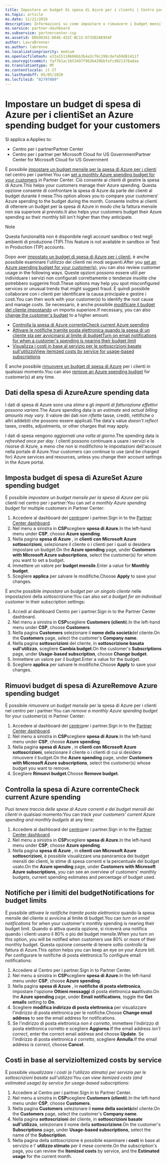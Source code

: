 ```yaml
---
title: Impostare un budget di spesa di Azure per i clienti | Centro partner
ms.topic: article
ms.date: 11/21/2019
description: Informazioni su come impostare o rimuovere i budget mensili per la spesa di Azure per i clienti e anche per visualizzare i dati di spesa di Azure e impostare le notifiche relative al budget.
ms.service: partner-dashboard
ms.subservice: partnercenter-csp
ms.assetid: DDE80361-D04E-432C-BC15-D735D2AE954F
author: LauraBrenner
ms.author: labrenne
ms.localizationpriority: medium
ms.openlocfilehash: e33a15110666bb3b4a3c76c198cde7a59d81411f
ms.sourcegitcommit: faf7b1ac1653497f963b428bbfafcd821378adaa
ms.translationtype: MT
ms.contentlocale: it-IT
ms.lasthandoff: 05/05/2020
ms.locfileid: "82797889"
---
```

# <a name="set-an-azure-spending-budget-for-your-customers"></a><span data-ttu-id="bdf05-103">Impostare un budget di spesa di Azure per i clienti</span><span class="sxs-lookup"><span data-stu-id="bdf05-103">Set an Azure spending budget for your customers</span></span>

<span data-ttu-id="bdf05-104">Si applica a:</span><span class="sxs-lookup"><span data-stu-id="bdf05-104">Applies to:</span></span>

- <span data-ttu-id="bdf05-105">Centro per i partner</span><span class="sxs-lookup"><span data-stu-id="bdf05-105">Partner Center</span></span>
- <span data-ttu-id="bdf05-106">Centro per i partner per Microsoft Cloud for US Government</span><span class="sxs-lookup"><span data-stu-id="bdf05-106">Partner Center for Microsoft Cloud for US Government</span></span>

<span data-ttu-id="bdf05-107">È possibile [impostare un budget mensile per la spesa di Azure per i clienti](#set-azure-spending-budget) nel centro per i partner.</span><span class="sxs-lookup"><span data-stu-id="bdf05-107">You can [set a monthly Azure spending budget for your customers](#set-azure-spending-budget) in Partner Center.</span></span> <span data-ttu-id="bdf05-108">Ciò consente ai clienti di gestire la spesa di Azure.</span><span class="sxs-lookup"><span data-stu-id="bdf05-108">This helps your customers manage their Azure spending.</span></span> <span data-ttu-id="bdf05-109">Questa opzione consente di confrontare la spesa di Azure da parte dei clienti al budget durante il mese.</span><span class="sxs-lookup"><span data-stu-id="bdf05-109">This option allows you to compare your customers' Azure spending to the budget during the month.</span></span> <span data-ttu-id="bdf05-110">Consente inoltre ai clienti di ottenere un budget per la spesa di Azure in modo che la fattura mensile non sia superiore al previsto.</span><span class="sxs-lookup"><span data-stu-id="bdf05-110">It also helps your customers budget their Azure spending so their monthly bill isn't higher than they anticipate.</span></span>


> [!NOTE]  
> <span data-ttu-id="bdf05-111">Questa funzionalità non è disponibile negli account sandbox o test negli ambienti di produzione (TIP).</span><span class="sxs-lookup"><span data-stu-id="bdf05-111">This feature is not available in sandbox or Test in Production (TIP) accounts.</span></span>

<span data-ttu-id="bdf05-112">Dopo aver [impostato un budget di spesa di Azure per i clienti](#set-azure-spending-budget), è anche possibile esaminare l'utilizzo dei clienti nei modi seguenti.</span><span class="sxs-lookup"><span data-stu-id="bdf05-112">After you [set an Azure spending budget for your customer(s)](#set-azure-spending-budget), you can also review customer usage in the following ways.</span></span> <span data-ttu-id="bdf05-113">Queste opzioni possono essere utili per individuare i servizi non configurati correttamente o tendenze insolite che potrebbero suggerire frodi.</span><span class="sxs-lookup"><span data-stu-id="bdf05-113">These options may help you spot misconfigured services or unusual trends that might suggest fraud.</span></span> <span data-ttu-id="bdf05-114">È quindi possibile collaborare con i clienti per identificare la causa principale e gestire i costi.</span><span class="sxs-lookup"><span data-stu-id="bdf05-114">You can then work with your customer(s) to identify the root cause and manage costs.</span></span> <span data-ttu-id="bdf05-115">Se necessario, è anche possibile [modificare il budget del cliente impostando](#set-azure-spending-budget) un importo superiore.</span><span class="sxs-lookup"><span data-stu-id="bdf05-115">If necessary, you can also [change the customer's budget](#set-azure-spending-budget) to a higher amount.</span></span>

- [<span data-ttu-id="bdf05-116">Controlla la spesa di Azure corrente</span><span class="sxs-lookup"><span data-stu-id="bdf05-116">Check current Azure spending</span></span>](#check-current-azure-spending)
- [<span data-ttu-id="bdf05-117">Attivare le notifiche tramite posta elettronica quando la spesa di un cliente sta per avvicinarsi al limite di budget</span><span class="sxs-lookup"><span data-stu-id="bdf05-117">Turn on email notifications for when a customer's spending is nearing their budget limit</span></span>](#notifications-for-budget-limits)
- [<span data-ttu-id="bdf05-118">Visualizza i costi in base al servizio per le sottoscrizioni basate sull'utilizzo</span><span class="sxs-lookup"><span data-stu-id="bdf05-118">View itemized costs by service for usage-based subscriptions</span></span>](#itemized-costs-by-service)

<span data-ttu-id="bdf05-119">È anche possibile [rimuovere un budget di spesa di Azure](#remove-azure-spending-budget) per i clienti in qualsiasi momento.</span><span class="sxs-lookup"><span data-stu-id="bdf05-119">You can also [remove an Azure spending budget](#remove-azure-spending-budget) for customer(s) at any time.</span></span>

## <a name="azure-spending-data"></a><span data-ttu-id="bdf05-120">Dati della spesa di Azure</span><span class="sxs-lookup"><span data-stu-id="bdf05-120">Azure spending data</span></span>

<span data-ttu-id="bdf05-121">I dati di spesa di Azure sono una *stima* e gli *importi di fatturazione effettivi possono variare*.</span><span class="sxs-lookup"><span data-stu-id="bdf05-121">The Azure spending data is an *estimate* and *actual billing amounts may vary*.</span></span> <span data-ttu-id="bdf05-122">Il valore dei dati *non riflette* tasse, crediti, rettifiche o altri addebiti che possono essere applicati.</span><span class="sxs-lookup"><span data-stu-id="bdf05-122">The data's value *doesn't reflect* taxes, credits, adjustments, or other charges that may apply.</span></span>

<span data-ttu-id="bdf05-123">I dati di spesa vengono *aggiornati una volta al giorno*.</span><span class="sxs-lookup"><span data-stu-id="bdf05-123">The spending data is *refreshed once per day*.</span></span> <span data-ttu-id="bdf05-124">I clienti possono continuare a usare i servizi e le risorse di Azure, a meno che non si modifichino le impostazioni dell'account nella portale di Azure.</span><span class="sxs-lookup"><span data-stu-id="bdf05-124">Your customers can continue to use (and be charged for) Azure services and resources, unless you change their account settings in the Azure portal.</span></span>

## <a name="set-azure-spending-budget"></a><span data-ttu-id="bdf05-125">Imposta budget di spesa di Azure</span><span class="sxs-lookup"><span data-stu-id="bdf05-125">Set Azure spending budget</span></span>

<span data-ttu-id="bdf05-126">È possibile *impostare un budget mensile per la spesa di Azure* per più clienti nel centro per i partner:</span><span class="sxs-lookup"><span data-stu-id="bdf05-126">You can *set a monthly Azure spending budget* for multiple customers in Partner Center:</span></span>

1. <span data-ttu-id="bdf05-127">Accedere al dashboard del [centro](https://partner.microsoft.com/dashboard/)per i partner.</span><span class="sxs-lookup"><span data-stu-id="bdf05-127">Sign in to the [Partner Center dashboard](https://partner.microsoft.com/dashboard/).</span></span>
2. <span data-ttu-id="bdf05-128">Nel menu a sinistra in **CSP**scegliere **spesa di Azure**.</span><span class="sxs-lookup"><span data-stu-id="bdf05-128">In the left-hand menu under **CSP**, choose **Azure spending**.</span></span>
3. <span data-ttu-id="bdf05-129">Nella pagina **spesa di Azure** , in **clienti con Microsoft Azure sottoscrizioni**, selezionare il cliente o i clienti per i quali si desidera impostare un budget.</span><span class="sxs-lookup"><span data-stu-id="bdf05-129">On the **Azure spending** page, under **Customers with Microsoft Azure subscriptions**, select the customer(s) for whom you want to set a budget.</span></span>
4. <span data-ttu-id="bdf05-130">Immettere un valore per **budget mensile**.</span><span class="sxs-lookup"><span data-stu-id="bdf05-130">Enter a value for **Monthly budget**.</span></span>
5. <span data-ttu-id="bdf05-131">Scegliere **applica** per salvare le modifiche.</span><span class="sxs-lookup"><span data-stu-id="bdf05-131">Choose **Apply** to save your changes.</span></span>

<span data-ttu-id="bdf05-132">È anche possibile *impostare un budget per un singolo cliente* nelle impostazioni della sottoscrizione:</span><span class="sxs-lookup"><span data-stu-id="bdf05-132">You can also *set a budget for an individual customer* in their subscription settings:</span></span>

1. <span data-ttu-id="bdf05-133">Accedi al dashboard Centro per i partner.</span><span class="sxs-lookup"><span data-stu-id="bdf05-133">Sign in to the Partner Center dashboard.</span></span>
2. <span data-ttu-id="bdf05-134">Nel menu a sinistra in **CSP**scegliere **Customers (clienti**).</span><span class="sxs-lookup"><span data-stu-id="bdf05-134">In the left-hand menu under **CSP**, choose **Customers**.</span></span>
3. <span data-ttu-id="bdf05-135">Nella pagina **Customers** selezionare il **nome della società**del cliente.</span><span class="sxs-lookup"><span data-stu-id="bdf05-135">On the **Customers** page, select the customer's **Company name**.</span></span>
4. <span data-ttu-id="bdf05-136">Nella pagina **sottoscrizioni** del cliente, in **sottoscrizione basata sull'utilizzo**, scegliere **Cambia budget**.</span><span class="sxs-lookup"><span data-stu-id="bdf05-136">On the customer's **Subscriptions** page, under **Usage-based subscription**, choose **Change budget**.</span></span>
5. <span data-ttu-id="bdf05-137">Immettere un valore per il budget.</span><span class="sxs-lookup"><span data-stu-id="bdf05-137">Enter a value for the budget.</span></span>
6. <span data-ttu-id="bdf05-138">Scegliere **applica** per salvare le modifiche.</span><span class="sxs-lookup"><span data-stu-id="bdf05-138">Choose **Apply** to save your changes.</span></span>

## <a name="remove-azure-spending-budget"></a><span data-ttu-id="bdf05-139">Rimuovi budget di spesa di Azure</span><span class="sxs-lookup"><span data-stu-id="bdf05-139">Remove Azure spending budget</span></span>

<span data-ttu-id="bdf05-140">È possibile *rimuovere un budget mensile* per la spesa di Azure per i clienti nel centro per i partner:</span><span class="sxs-lookup"><span data-stu-id="bdf05-140">You can *remove a monthly Azure spending budget* for your customer(s) in Partner Center:</span></span>

1. <span data-ttu-id="bdf05-141">Accedere al dashboard del [centro](https://partner.microsoft.com/dashboard/)per i partner.</span><span class="sxs-lookup"><span data-stu-id="bdf05-141">Sign in to the [Partner Center dashboard](https://partner.microsoft.com/dashboard/).</span></span>
2. <span data-ttu-id="bdf05-142">Nel menu a sinistra in **CSP**scegliere **spesa di Azure**.</span><span class="sxs-lookup"><span data-stu-id="bdf05-142">In the left-hand menu under **CSP**, choose **Azure spending**.</span></span>
3. <span data-ttu-id="bdf05-143">Nella pagina **spesa di Azure** , in **clienti con Microsoft Azure sottoscrizioni**, selezionare il cliente o i clienti di cui si desidera rimuovere il budget.</span><span class="sxs-lookup"><span data-stu-id="bdf05-143">On the **Azure spending** page, under **Customers with Microsoft Azure subscriptions**, select the customer(s) whose budget you want to remove.</span></span>
4. <span data-ttu-id="bdf05-144">Scegliere **Rimuovi budget**.</span><span class="sxs-lookup"><span data-stu-id="bdf05-144">Choose **Remove budget**.</span></span>

## <a name="check-current-azure-spending"></a><span data-ttu-id="bdf05-145">Controlla la spesa di Azure corrente</span><span class="sxs-lookup"><span data-stu-id="bdf05-145">Check current Azure spending</span></span>

<span data-ttu-id="bdf05-146">Puoi *tenere traccia delle spese di Azure correnti e dei budget mensili dei clienti* in qualsiasi momento:</span><span class="sxs-lookup"><span data-stu-id="bdf05-146">You can *track your customers' current Azure spending and monthly budgets* at any time:</span></span>

1. <span data-ttu-id="bdf05-147">Accedere al dashboard del [centro](https://partner.microsoft.com/dashboard/)per i partner.</span><span class="sxs-lookup"><span data-stu-id="bdf05-147">Sign in to the [Partner Center dashboard](https://partner.microsoft.com/dashboard/).</span></span>
2. <span data-ttu-id="bdf05-148">Nel menu a sinistra in **CSP**scegliere **spesa di Azure**.</span><span class="sxs-lookup"><span data-stu-id="bdf05-148">In the left-hand menu under **CSP**, choose **Azure spending**.</span></span>
3. <span data-ttu-id="bdf05-149">Nella pagina **spesa di Azure** , in **clienti con Microsoft Azure sottoscrizioni**, è possibile visualizzare una panoramica dei budget mensili dei clienti, le stime di spesa correnti e la percentuale del budget usato.</span><span class="sxs-lookup"><span data-stu-id="bdf05-149">On the **Azure spending** page, under **Customers with Microsoft Azure subscriptions**, you can see an overview of customers' monthly budgets, current spending estimates and percentage of budget used.</span></span>

## <a name="notifications-for-budget-limits"></a><span data-ttu-id="bdf05-150">Notifiche per i limiti del budget</span><span class="sxs-lookup"><span data-stu-id="bdf05-150">Notifications for budget limits</span></span>

<span data-ttu-id="bdf05-151">È possibile *attivare le notifiche tramite posta elettronica* quando la spesa mensile del cliente si avvicina al limite di budget.</span><span class="sxs-lookup"><span data-stu-id="bdf05-151">You can *turn on email notifications* for when your customer's monthly spending is nearing their budget limit.</span></span> <span data-ttu-id="bdf05-152">Quando si attiva questa opzione, si riceverà una notifica quando i clienti usano il 80% o più del budget mensile.</span><span class="sxs-lookup"><span data-stu-id="bdf05-152">When you turn on this option, you will be notified when customers use 80% or more of their monthly budget.</span></span> <span data-ttu-id="bdf05-153">Questa opzione consente di tenere sotto controllo la fattura di Azure.</span><span class="sxs-lookup"><span data-stu-id="bdf05-153">This option helps you can keep an eye on your Azure bill.</span></span> <span data-ttu-id="bdf05-154">Per configurare le notifiche di posta elettronica:</span><span class="sxs-lookup"><span data-stu-id="bdf05-154">To configure email notifications:</span></span>

1. <span data-ttu-id="bdf05-155">Accedere al Centro per i partner.</span><span class="sxs-lookup"><span data-stu-id="bdf05-155">Sign in to Partner Center.</span></span>
2. <span data-ttu-id="bdf05-156">Nel menu a sinistra in **CSP**scegliere **spesa di Azure**.</span><span class="sxs-lookup"><span data-stu-id="bdf05-156">In the left-hand menu under **CSP**, choose **Azure spending**.</span></span>
3. <span data-ttu-id="bdf05-157">Nella pagina **spesa di Azure** , in **notifiche di posta elettronica**, impostare l'opzione **Ottieni messaggi** di posta elettronica **su**attivato.</span><span class="sxs-lookup"><span data-stu-id="bdf05-157">On the **Azure spending** page, under **Email notifications**, toggle the **Get emails** setting to **On**.</span></span>
4. <span data-ttu-id="bdf05-158">Scegliere **modifica indirizzo di posta elettronica** per visualizzare l'indirizzo di posta elettronica per le notifiche.</span><span class="sxs-lookup"><span data-stu-id="bdf05-158">Choose **Change email address** to see the email address for notifications.</span></span>
5. <span data-ttu-id="bdf05-159">Se l'indirizzo di posta elettronica *non è corretto*, immettere l'indirizzo di posta elettronica corretto e scegliere **Aggiorna**.</span><span class="sxs-lookup"><span data-stu-id="bdf05-159">If the email address *isn't correct*, enter the correct email address and choose **Update**.</span></span> <span data-ttu-id="bdf05-160">Se l'indirizzo di posta elettronica *è corretto*, scegliere **Annulla**.</span><span class="sxs-lookup"><span data-stu-id="bdf05-160">If the email address *is correct*, choose **Cancel**.</span></span>

## <a name="itemized-costs-by-service"></a><span data-ttu-id="bdf05-161">Costi in base al servizio</span><span class="sxs-lookup"><span data-stu-id="bdf05-161">Itemized costs by service</span></span>

<span data-ttu-id="bdf05-162">È possibile *visualizzare i costi (e l'utilizzo stimato) per servizio per le sottoscrizioni basate sull'utilizzo*:</span><span class="sxs-lookup"><span data-stu-id="bdf05-162">You can *view itemized costs (and estimated usage) by service for usage-based subscriptions*:</span></span>

1. <span data-ttu-id="bdf05-163">Accedere al Centro per i partner.</span><span class="sxs-lookup"><span data-stu-id="bdf05-163">Sign in to Partner Center.</span></span>
2. <span data-ttu-id="bdf05-164">Nel menu a sinistra in **CSP**scegliere **Customers (clienti**).</span><span class="sxs-lookup"><span data-stu-id="bdf05-164">In the left-hand menu under **CSP**, choose **Customers**.</span></span>
3. <span data-ttu-id="bdf05-165">Nella pagina **Customers** selezionare il **nome della società**del cliente.</span><span class="sxs-lookup"><span data-stu-id="bdf05-165">On the **Customers** page, select the customer's **Company name**.</span></span>
4. <span data-ttu-id="bdf05-166">Nella pagina **sottoscrizioni** del cliente, in **sottoscrizioni basate sull'utilizzo**, selezionare il nome della **sottoscrizione**.</span><span class="sxs-lookup"><span data-stu-id="bdf05-166">On the customer's **Subscriptions** page, under **Usage-based subscriptions**, select the name of the **Subscription**.</span></span>
5. <span data-ttu-id="bdf05-167">Nella pagina della sottoscrizione è possibile esaminare i **costi** in base al servizio e l' **utilizzo stimato** per il mese corrente.</span><span class="sxs-lookup"><span data-stu-id="bdf05-167">On the subscription's page, you can review the **Itemized costs** by service, and the **Estimated usage** for the current month.</span></span>
